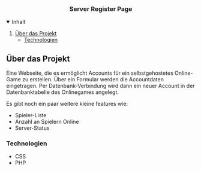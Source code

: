 

  <h3 align="center">Server Register Page</h3>





<!-- TABLE OF CONTENTS -->
<details open="open">
  <summary>Inhalt</summary>
  <ol>
    <li>
      <a href="#about-the-project">Über das Projekt</a>
      <ul>
        <li><a href="#built-with">Technologien</a></li>
      </ul>
    </li>
  </ol>
</details>


## Über das Projekt

Eine Webseite, die es ermöglicht Accounts für ein selbstgehostetes Online-Game zu erstellen. Über ein Formular werden die Accountdaten eingetragen. 
Per Datenbank-Verbindung wird dann ein neuer Account in der Datenbanktabelle des Onlinegames angelegt.

Es gibt noch ein paar weitere kleine features wie:
* Spieler-Liste
* Anzahl an Spielern Online
* Server-Status

### Technologien

* CSS
* PHP

